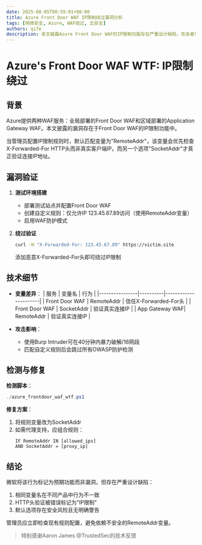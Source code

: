 ```yaml
---
date: 2025-08-05T00:59:01+08:00
title: Azure Front Door WAF IP限制绕过漏洞分析
tags: [网络安全, Azure, WAF绕过, 云安全]
authors: qife
description: 本文披露Azure Front Door WAF的IP限制功能存在严重设计缺陷，攻击者可通过X-Forwarded-For标头轻易绕过IP白名单保护，该问题已被微软确认为预期行为而非漏洞。
---
```


# Azure's Front Door WAF WTF: IP限制绕过

## 背景
Azure提供两种WAF服务：全局部署的Front Door WAF和区域部署的Application Gateway WAF。本文披露的漏洞存在于Front Door WAF的IP限制功能中。

当管理员配置IP限制规则时，默认匹配变量为"RemoteAddr"，该变量会优先检查X-Forwarded-For HTTP头而非真实客户端IP。而另一个选项"SocketAddr"才真正验证连接IP地址。


## 漏洞验证
1. **测试环境搭建**
   - 部署测试站点并配置Front Door WAF
   - 创建自定义规则：仅允许IP 123.45.67.89访问（使用RemoteAddr变量）
   - 启用WAF防护模式

2. **绕过验证**
   ```bash
   curl -H "X-Forwarded-For: 123.45.67.89" https://victim.site
   ```
   添加恶意X-Forwarded-For头即可绕过IP限制

## 技术细节
- **变量差异**：
  | 服务            | 变量名    | 行为                  |
  |----------------|----------|----------------------|
  | Front Door WAF | RemoteAddr | 信任X-Forwarded-For头 |
  | Front Door WAF | SocketAddr | 验证真实连接IP        |
  | App Gateway WAF| RemoteAddr | 验证真实连接IP        |

- **攻击影响**：
  - 使用Burp Intruder可在40分钟内暴力破解/16网段
  - 匹配自定义规则后会跳过所有OWASP防护检测

## 检测与修复
**检测脚本**：
```powershell
./azure_frontdoor_waf_wtf.ps1
```

**修复方案**：
1. 将规则变量改为SocketAddr
2. 如需代理支持，应组合规则：
   ```plaintext
   IF RemoteAddr IN [allowed_ips] 
   AND SocketAddr = [proxy_ip]
   ```

## 结论
微软将该行为标记为预期功能而非漏洞，但存在严重设计缺陷：
1. 相同变量名在不同产品中行为不一致
2. HTTP头验证被错误标记为"IP限制"
3. 默认选项存在安全风险且无明确警告

管理员应立即检查现有规则配置，避免依赖不安全的RemoteAddr变量。

> 特别感谢Aaron James @TrustedSec的技术反馈